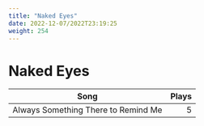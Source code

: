 ```yaml
---
title: "Naked Eyes"
date: 2022-12-07/2022T23:19:25
weight: 254
---
```


# Naked Eyes

 Song | Plays 
----- | -----:
Always Something There to Remind Me | 5

